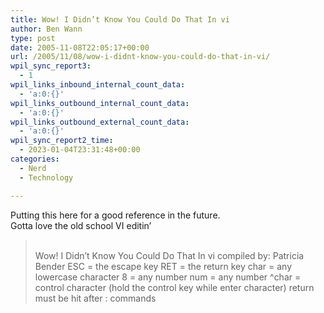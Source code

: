 ```yaml
---
title: Wow! I Didn’t Know You Could Do That In vi
author: Ben Wann
type: post
date: 2005-11-08T22:05:17+00:00
url: /2005/11/08/wow-i-didnt-know-you-could-do-that-in-vi/
wpil_sync_report3:
  - 1
wpil_links_inbound_internal_count_data:
  - 'a:0:{}'
wpil_links_outbound_internal_count_data:
  - 'a:0:{}'
wpil_links_outbound_external_count_data:
  - 'a:0:{}'
wpil_sync_report2_time:
  - 2023-01-04T23:31:48+00:00
categories:
  - Nerd
  - Technology

---
```

Putting this here for a good reference in the future.  
Gotta love the old school VI editin&#8217;

> [][1]  
> Wow! I Didn&#8217;t Know You Could Do That In vi compiled by: Patricia Bender ESC = the escape key RET = the return key char = any lowercase character 8 = any number num = any number ^char = control character (hold the control key while enter character) return must be hit after : commands

<!--5c8c54141a24e731372ae5fab183cb37-->

 [1]: http://www.nationwide.net/~patricia/misc-non/vi-help.txt